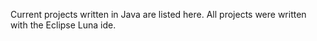 Current projects written in Java are listed here. All projects were written with the Eclipse Luna ide.
